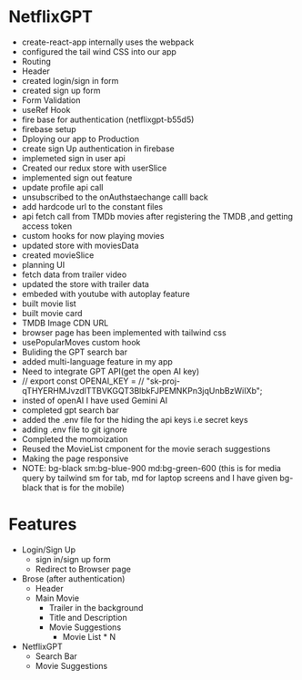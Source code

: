 # NetflixGPT

- create-react-app internally uses the webpack
- configured the tail wind CSS into our app
- Routing
- Header
- created login/sign in form
- created sign up form
- Form Validation
- useRef Hook
- fire base for authentication (netflixgpt-b55d5)
- firebase setup
- Dploying our app to Production
- create sign Up authentication in firebase
- implemeted sign in user api
- Created our redux store with userSlice
- implemented sign out feature
- update profile api call
- unsubscribed to the onAuthstaechange calll back
- add hardcode url to the constant files
- api fetch call from TMDb movies after registering the TMDB ,and getting access token
- custom hooks for now playing movies
- updated store with moviesData
- created movieSlice
- planning UI
- fetch data from trailer video
- updated the store with trailer data
- embeded with youtube with autoplay feature
- built movie list
- built movie card
- TMDB Image CDN URL
- browser page has been implemented with tailwind css
- usePopularMoves custom hook
- Buliding the GPT search bar
- added multi-language feature in my app
- Need to integrate GPT API(get the open AI key)
- // export const OPENAI_KEY =
  // "sk-proj-qTHYERHMJvzdlTTBVKGQT3BlbkFJPEMNKPn3jqUnbBzWiIXb";
- insted of openAI I have used Gemini AI
- completed gpt search bar
- added the .env file for the hiding the api keys i.e secret keys
- adding .env file to git ignore
- Completed the momoization
- Reused the MovieList cmponent for the movie serach suggestions
- Making the page responsive
- NOTE: bg-black sm:bg-blue-900 md:bg-green-600 (this is for media query by tailwind sm for tab, md for laptop screens and I have given bg-black that is for the mobile)

# Features

- Login/Sign Up
  - sign in/sign up form
  - Redirect to Browser page
- Brose (after authentication)
  - Header
  - Main Movie
    - Trailer in the background
    - Title and Description
    - Movie Suggestions
      - Movie List \* N
- NetflixGPT
  - Search Bar
  - Movie Suggestions
